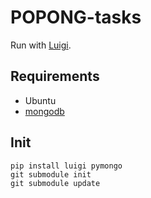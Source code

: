 # POPONG-tasks

Run with [Luigi](http://luigi.readthedocs.org/).

## Requirements

- Ubuntu
- [mongodb](https://docs.mongodb.org/manual/tutorial/install-mongodb-on-ubuntu/)

## Init

    pip install luigi pymongo
    git submodule init
    git submodule update

